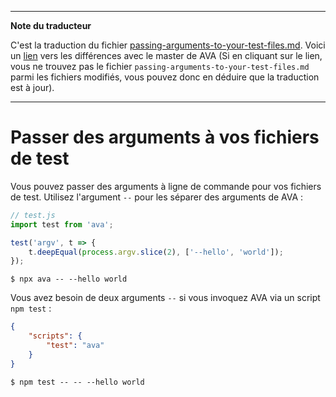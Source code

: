 ___
**Note du traducteur**

C'est la traduction du fichier [passing-arguments-to-your-test-files.md](https://github.com/avajs/ava/blob/master/docs/recipes/passing-arguments-to-your-test-files.md). Voici un [lien](https://github.com/avajs/ava/compare/ac300c1e8e0201694e8d7cd92dc9e5918ba07e57...master#diff-6b09519f1a3599f39e02aec0e613151c) vers les différences avec le master de AVA (Si en cliquant sur le lien, vous ne trouvez pas le fichier `passing-arguments-to-your-test-files.md` parmi les fichiers modifiés, vous pouvez donc en déduire que la traduction est à jour).
___
# Passer des arguments à vos fichiers de test

Vous pouvez passer des arguments à ligne de commande pour vos fichiers de test. Utilisez l'argument `--` pour les séparer des arguments de AVA :

```js
// test.js
import test from 'ava';

test('argv', t => {
	t.deepEqual(process.argv.slice(2), ['--hello', 'world']);
});
```

```console
$ npx ava -- --hello world
```

Vous avez besoin de deux arguments `--` si vous invoquez AVA via un script `npm test` :

```json
{
	"scripts": {
		"test": "ava"
	}
}
```

```console
$ npm test -- -- --hello world
```
